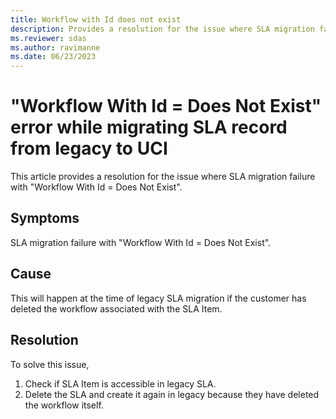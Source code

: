 ```yaml
---
title: Workflow with Id does not exist
description: Provides a resolution for the issue where SLA migration failure with "Workflow With Id = <GUID> Does Not Exist".
ms.reviewer: sdas
ms.author: ravimanne
ms.date: 06/23/2023
---
```

# "Workflow With Id = <GUID> Does Not Exist" error while migrating SLA record from legacy to UCI

This article provides a resolution for the issue where SLA migration failure with "Workflow With Id = <GUID> Does Not Exist".

## Symptoms

SLA migration failure with "Workflow With Id = <GUID> Does Not Exist".

## Cause

This will happen at the time of legacy SLA migration if the customer has deleted the workflow associated with the SLA Item.

## Resolution

To solve this issue, 

1.	Check if SLA Item is accessible in legacy SLA.
2.	Delete the SLA and create it again in legacy because they have deleted the workflow itself.
